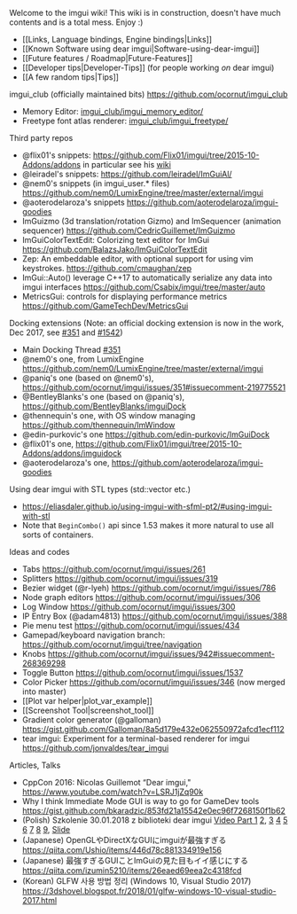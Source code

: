 Welcome to the imgui wiki!
This wiki is in construction, doesn't have much contents and is a total mess. Enjoy :)

- [[Links, Language bindings, Engine bindings|Links]]
- [[Known Software using dear imgui|Software-using-dear-imgui]]
- [[Future features / Roadmap|Future-Features]]
- [[Developer tips|Developer-Tips]] (for people working _on_ dear imgui)
- [[A few random tips|Tips]]

imgui_club (officially maintained bits)
https://github.com/ocornut/imgui_club

- Memory Editor: [imgui_club/imgui_memory_editor/](https://github.com/ocornut/imgui_club/tree/master/imgui_memory_editor)
- Freetype font atlas renderer: [imgui_club/imgui_freetype/](https://github.com/ocornut/imgui_club/tree/master/imgui_freetype)

Third party repos

- @flix01's snippets: https://github.com/Flix01/imgui/tree/2015-10-Addons/addons in particular see his [wiki](https://github.com/Flix01/imgui/wiki/ImGui-Addons-Branch-Home)
- @leiradel's snippets: https://github.com/leiradel/ImGuiAl/
- @nem0's snippets (in imgui_user.* files) https://github.com/nem0/LumixEngine/tree/master/external/imgui
- @aoterodelaroza's snippets https://github.com/aoterodelaroza/imgui-goodies
- ImGuizmo (3d translation/rotation Gizmo) and ImSequencer (animation sequencer) https://github.com/CedricGuillemet/ImGuizmo
- ImGuiColorTextEdit: Colorizing text editor for ImGui https://github.com/BalazsJako/ImGuiColorTextEdit
- Zep: An embeddable editor, with optional support for using vim keystrokes. https://github.com/cmaughan/zep
- ImGui::Auto() leverage C++17 to automatically serialize any data into imgui interfaces https://github.com/Csabix/imgui/tree/master/auto
- MetricsGui: controls for displaying performance metrics https://github.com/GameTechDev/MetricsGui

Docking extensions
(Note: an official docking extension is now in the work, Dec 2017, see  [#351](https://github.com/ocornut/imgui/issues/351) and [#1542](https://github.com/ocornut/imgui/issues/1542))
- Main Docking Thread [#351](https://github.com/ocornut/imgui/issues/351)
- @nem0's one, from LumixEngine https://github.com/nem0/LumixEngine/tree/master/external/imgui
- @paniq's one (based on @nem0's), https://github.com/ocornut/imgui/issues/351#issuecomment-219775521
- @BentleyBlanks's one (based on @paniq's), https://github.com/BentleyBlanks/imguiDock
- @thennequin's one, with OS window managing https://github.com/thennequin/ImWindow
- @edin-purkovic's one https://github.com/edin-purkovic/ImGuiDock
- @flix01's one, https://github.com/Flix01/imgui/tree/2015-10-Addons/addons/imguidock
- @aoterodelaroza's one, https://github.com/aoterodelaroza/imgui-goodies

Using dear imgui with STL types (std::vector etc.)

- https://eliasdaler.github.io/using-imgui-with-sfml-pt2/#using-imgui-with-stl
- Note that `BeginCombo()` api since 1.53 makes it more natural to use all sorts of containers.

Ideas and codes

- Tabs https://github.com/ocornut/imgui/issues/261
- Splitters https://github.com/ocornut/imgui/issues/319
- Bezier widget (@r-lyeh) https://github.com/ocornut/imgui/issues/786
- Node graph editors https://github.com/ocornut/imgui/issues/306
- Log Window https://github.com/ocornut/imgui/issues/300
- IP Entry Box (@adam4813) https://github.com/ocornut/imgui/issues/388
- Pie menu test https://github.com/ocornut/imgui/issues/434
- Gamepad/keyboard navigation branch: https://github.com/ocornut/imgui/tree/navigation
- Knobs https://github.com/ocornut/imgui/issues/942#issuecomment-268369298
- Toggle Button https://github.com/ocornut/imgui/issues/1537
- Color Picker https://github.com/ocornut/imgui/issues/346 (now merged into master)
- [[Plot var helper|plot_var_example]]
- [[Screenshot Tool|screenshot_tool]]
- Gradient color generator (@galloman) https://gist.github.com/Galloman/8a5d179e432e062550972afcd1ecf112
- tear imgui: Experiment for a terminal-based renderer for imgui https://github.com/jonvaldes/tear_imgui

Articles, Talks
- CppCon 2016: Nicolas Guillemot “Dear imgui," https://www.youtube.com/watch?v=LSRJ1jZq90k
- Why I think Immediate Mode GUI is way to go for GameDev tools https://gist.github.com/bkaradzic/853fd21a15542e0ec96f7268150f1b62
- (Polish) Szkolenie 30.01.2018 z biblioteki dear imgui [Video Part 1](https://www.youtube.com/watch?v=TOop9EGngKY) [2](https://www.youtube.com/watch?v=fh6uOdherYw), [3](https://www.youtube.com/watch?v=bF2eOvsX7kY) [4](https://www.youtube.com/watch?v=rcCReEX6h-M) [5](https://www.youtube.com/watch?v=N2Jan6IizbA) [6](https://www.youtube.com/watch?v=70A0YH9h3Ek) [7](https://www.youtube.com/watch?v=0JRaThBx9Ww) [8](https://www.youtube.com/watch?v=O7PVZ6OKDtI) [9](https://www.youtube.com/watch?v=uIp7tLqFzKo), [Slide](https://docs.google.com/presentation/d/1F3jkWkRGCNrCAKi34KXvrkZ9luhS_7RUwHwdYDTFEiY/preview#slide=id.p) 
- (Japanese) OpenGLやDirectXなGUIにimguiが最強すぎる https://qiita.com/Ushio/items/446d78c881334919e156
- (Japanese) 最強すぎるGUIことImGuiの見た目もイイ感じにする https://qiita.com/izumin5210/items/26eaed69eea2c4318fcd
- (Korean) GLFW 사용 방법 정리 (Windows 10, Visual Studio 2017) https://3dshovel.blogspot.fr/2018/01/glfw-windows-10-visual-studio-2017.html

